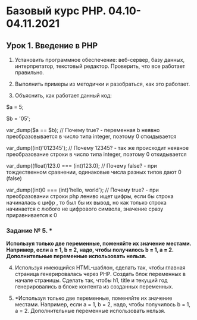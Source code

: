 # Базовый курс PHP. 04.10-04.11.2021

## Урок 1. Введение в PHP

1. Установить программное обеспечение: веб-сервер, базу данных, интерпретатор, текстовый редактор. Проверить, что все работает правильно.

2. Выполнить примеры из методички и разобраться, как это работает.

3. Объяснить, как работает данный код:

$a = 5;

$b = '05';

var_dump($a == $b); // Почему true? - переменная b неявно преобразовывается в число типа integer, поэтому 0 откидывается

var_dump((int)'012345'); // Почему 12345? - так же происходит неявное преобразование строки в число типа integer, поэтому 0 откидывается

var_dump((float)123.0 === (int)123.0); // Почему false? - при тождественном сравнении, одинаковые числа разных типов дают 0 (false)

var_dump((int)0 === (int)'hello, world'); // Почему true? - при преобразовании строки php лениво ищет цифры, 
              если бы строка начиналась с цифр , то был бы их вывод, но как только строка начинается с любого не цифрового символа, 
              значение сразу приравнивается к 0

<h3>Задание № 5. *</h3>
<p><b>Используя только две переменные, поменяйте их значение местами.<br>Например, если a = 1, b = 2, надо, чтобы получилось b = 1, a = 2.<br>Дополнительные переменные использовать нельзя.
</b></p>

4. Используя имеющийся HTML-шаблон, сделать так, чтобы главная страница генерировалась через PHP. Создать блок переменных в начале страницы. Сделать так, чтобы h1, title и текущий год генерировались в блоке контента из созданных переменных.

5. *Используя только две переменные, поменяйте их значение местами. Например, если a = 1, b = 2, надо, чтобы получилось b = 1, a = 2. Дополнительные переменные использовать нельзя.

